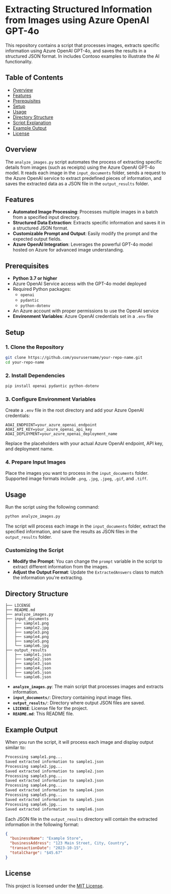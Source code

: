 # Extracting Structured Information from Images using Azure OpenAI GPT-4o  
   
This repository contains a script that processes images, extracts specific information using Azure OpenAI GPT-4o, and saves the results in a structured JSON format. In includes Contoso examples to illustrate the AI functionality.  
   
## Table of Contents  
   
- [Overview](#overview)  
- [Features](#features)  
- [Prerequisites](#prerequisites)  
- [Setup](#setup)  
- [Usage](#usage)  
- [Directory Structure](#directory-structure)  
- [Script Explanation](#script-explanation)  
- [Example Output](#example-output)  
- [License](#license)  
   
## Overview  
   
The `analyze_images.py` script automates the process of extracting specific details from images (such as receipts) using the Azure OpenAI GPT-4o model. It reads each image in the `input_documents` folder, sends a request to the Azure OpenAI service to extract predefined pieces of information, and saves the extracted data as a JSON file in the `output_results` folder.  
   
## Features  
   
- **Automated Image Processing**: Processes multiple images in a batch from a specified input directory.  
- **Structured Data Extraction**: Extracts specific information and saves it in a structured JSON format.  
- **Customizable Prompt and Output**: Easily modify the prompt and the expected output fields.  
- **Azure OpenAI Integration**: Leverages the powerful GPT-4o model hosted on Azure for advanced image understanding.  
   
## Prerequisites  
   
- **Python 3.7 or higher**  
- Azure OpenAI Service access with the GPT-4o model deployed  
- Required Python packages:  
  - `openai`  
  - `pydantic`  
  - `python-dotenv`  
- An Azure account with proper permissions to use the OpenAI service  
- **Environment Variables**: Azure OpenAI credentials set in a `.env` file  
   
## Setup  
   
### 1. Clone the Repository  
   
```bash  
git clone https://github.com/yourusername/your-repo-name.git  
cd your-repo-name  
```  
   
### 2. Install Dependencies  
   

   
```bash  
pip install openai pydantic python-dotenv  
```  
   
### 3. Configure Environment Variables  
   
Create a `.env` file in the root directory and add your Azure OpenAI credentials:  
   
```env  
AOAI_ENDPOINT=your_azure_openai_endpoint  
AOAI_API_KEY=your_azure_openai_api_key  
AOAI_DEPLOYMENT=your_azure_openai_deployment_name  
```  
   
Replace the placeholders with your actual Azure OpenAI endpoint, API key, and deployment name.  
   
### 4. Prepare Input Images  
   
Place the images you want to process in the `input_documents` folder. Supported image formats include `.png`, `.jpg`, `.jpeg`, `.gif`, and `.tiff`.  
   
## Usage  
   
Run the script using the following command:  
   
```bash  
python analyze_images.py  
```  
   
The script will process each image in the `input_documents` folder, extract the specified information, and save the results as JSON files in the `output_results` folder.  
   
### Customizing the Script  
   
- **Modify the Prompt**: You can change the `prompt` variable in the script to extract different information from the images.  
- **Adjust the Output Format**: Update the `ExtractedAnswers` class to match the information you're extracting.  
   
## Directory Structure  
   
```  
├── LICENSE  
├── README.md  
├── analyze_images.py  
├── input_documents  
│   ├── sample1.png  
│   ├── sample2.jpg  
│   ├── sample3.png  
│   ├── sample4.png  
│   ├── sample5.png  
│   └── sample6.jpg  
├── output_results  
│   ├── sample1.json  
│   ├── sample2.json  
│   ├── sample3.json  
│   ├── sample4.json  
│   ├── sample5.json  
│   └── sample6.json  
```  
   
- **`analyze_images.py`**: The main script that processes images and extracts information.  
- **`input_documents/`**: Directory containing input image files.  
- **`output_results/`**: Directory where output JSON files are saved.  
- **`LICENSE`**: License file for the project.  
- **`README.md`**: This README file.  
   

## Example Output  
   
When you run the script, it will process each image and display output similar to:  
   
```bash  
Processing sample1.png...  
Saved extracted information to sample1.json  
Processing sample2.jpg...  
Saved extracted information to sample2.json  
Processing sample3.png...  
Saved extracted information to sample3.json  
Processing sample4.png...  
Saved extracted information to sample4.json  
Processing sample5.png...  
Saved extracted information to sample5.json  
Processing sample6.jpg...  
Saved extracted information to sample6.json  
```  
   
Each JSON file in the `output_results` directory will contain the extracted information in the following format:  
   
```json  
{  
  "businessName": "Example Store",  
  "businessAddress": "123 Main Street, City, Country",  
  "transactionDate": "2023-10-15",  
  "totalCharge": "$45.67"  
}  
```  
   
## License  
   
This project is licensed under the [MIT License](LICENSE).  
   